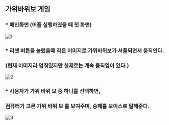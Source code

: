 ## 가위바위보 게임

### * 메인화면 (어플 실행하였을 때 첫 화면)
![1](https://user-images.githubusercontent.com/37132897/154781483-310d74ed-8e44-4135-90f6-809983d9e454.png)

### * 리셋 버튼을 눌렀을때 작은 이미지로 가위바위보가 셔플되면서 움직인다.
###   (현재 이미지라 멈춰있지만 실제로는 계속 움직임이 있다.)
![2](https://user-images.githubusercontent.com/37132897/154781484-60bc2a59-42a3-4a6d-af1d-47e46d5582a4.png)

### * 사용자가 가위 바위 보 중 하나를 선택하면,
###   컴퓨터가 고른 가위 바위 보 를 보여주며, 승패를 보이스로 말해준다.
![3](https://user-images.githubusercontent.com/37132897/154781486-6f049442-10da-4e80-88d0-04ac6b122aca.png)

